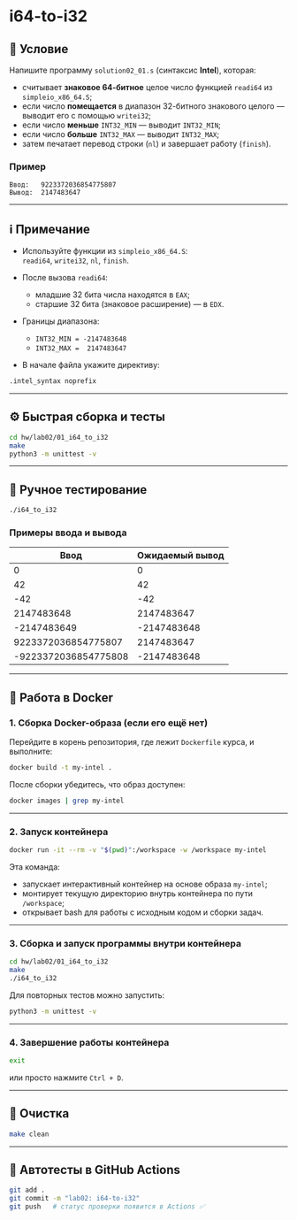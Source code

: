 # i64-to-i32

## 📝 Условие

Напишите программу `solution02_01.s` (синтаксис **Intel**), которая:

- считывает **знаковое 64-битное** целое число функцией `readi64` из `simpleio_x86_64.S`;
- если число **помещается** в диапазон 32-битного знакового целого — выводит его с помощью `writei32`;
- если число **меньше** `INT32_MIN` — выводит `INT32_MIN`;
- если число **больше** `INT32_MAX` — выводит `INT32_MAX`;
- затем печатает перевод строки (`nl`) и завершает работу (`finish`).

### Пример
```text
Ввод:   9223372036854775807
Вывод:  2147483647
```

---

## ℹ️ Примечание

- Используйте функции из `simpleio_x86_64.S`:  
  `readi64`, `writei32`, `nl`, `finish`.

- После вызова `readi64`:
    - младшие 32 бита числа находятся в `EAX`;
    - старшие 32 бита (знаковое расширение) — в `EDX`.

- Границы диапазона:
    - `INT32_MIN = -2147483648`
    - `INT32_MAX =  2147483647`

- В начале файла укажите директиву:
```asm
.intel_syntax noprefix
```

---

## ⚙️ Быстрая сборка и тесты

```bash
cd hw/lab02/01_i64_to_i32
make
python3 -m unittest -v
```

---

## 🧪 Ручное тестирование

```bash
./i64_to_i32
```

### Примеры ввода и вывода

| Ввод | Ожидаемый вывод |
|------|------------------|
| 0 | 0 |
| 42 | 42 |
| -42 | -42 |
| 2147483648 | 2147483647 |
| -2147483649 | -2147483648 |
| 9223372036854775807 | 2147483647 |
| -9223372036854775808 | -2147483648 |

---

## 🐳 Работа в Docker

### 1. Сборка Docker-образа (если его ещё нет)

Перейдите в корень репозитория, где лежит `Dockerfile` курса, и выполните:

```bash
docker build -t my-intel .
```

После сборки убедитесь, что образ доступен:
```bash
docker images | grep my-intel
```

---

### 2. Запуск контейнера

```bash
docker run -it --rm -v "$(pwd)":/workspace -w /workspace my-intel
```

Эта команда:
- запускает интерактивный контейнер на основе образа `my-intel`;
- монтирует текущую директорию внутрь контейнера по пути `/workspace`;
- открывает bash для работы с исходным кодом и сборки задач.

---

### 3. Сборка и запуск программы внутри контейнера

```bash
cd hw/lab02/01_i64_to_i32
make
./i64_to_i32
```

Для повторных тестов можно запустить:
```bash
python3 -m unittest -v
```

---

### 4. Завершение работы контейнера

```bash
exit
```

или просто нажмите `Ctrl + D`.

---

## 🧹 Очистка

```bash
make clean
```

---

## 🚀 Автотесты в GitHub Actions

```bash
git add .
git commit -m "lab02: i64-to-i32"
git push   # статус проверки появится в Actions ✅
```
